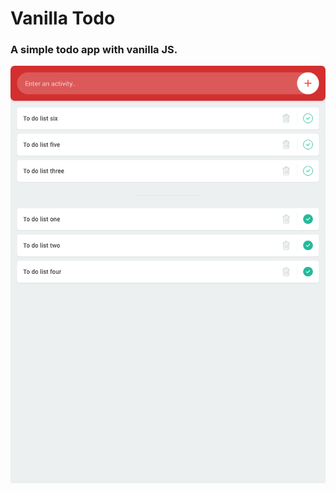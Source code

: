 # Vanilla Todo
### A simple todo app with vanilla JS.

![alt Screenshot](https://github.com/shopnilsazal/vanilla-todo/raw/master/screenshot.png "Screenshot")


